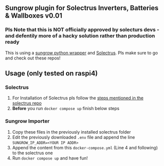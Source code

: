 ## Sungrow plugin for Solectrus Inverters, Batteries & Wallboxes v0.01
### Pls Note that this is NOT officially approved by solecturs devs - and defentily more of a hacky solution rather than production ready

This is using a [sungrow python wrapper](https://github.com/wallento/sungrow-websocket) and [Solectrus](https://github.com/solectrus).
Pls make sure to go and check out these repos!

## Usage (only tested on raspi4)
### Solectrus

1. For Installation of Solectrus pls follow the [steps mentioned in the solectrus repo](https://github.com/solectrus/hosting)
2. **Before** you run `docker compose up` finish below steps

### Sungrow Importer

1. Copy these files in the previously installed solectrus folder
2. Edit the previously downloaded `.env` file and append the line `SUNGROW_IP_ADDR=<YOUR IP ADDR>`
3. Append the content from this `docker-compose.yml` (Line 4 and following) to the solectrus one
4. Run `docker compose up` and have fun!
 



